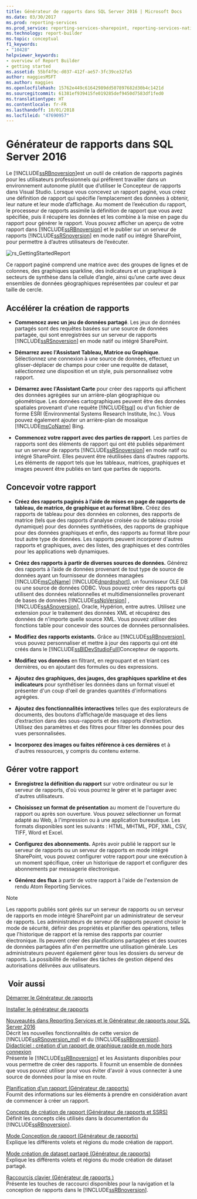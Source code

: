 ```yaml
---
title: Générateur de rapports dans SQL Server 2016 | Microsoft Docs
ms.date: 03/30/2017
ms.prod: reporting-services
ms.prod_service: reporting-services-sharepoint, reporting-services-native
ms.technology: report-builder
ms.topic: conceptual
f1_keywords:
- "10428"
helpviewer_keywords:
- overview of Report Builder
- getting started
ms.assetid: 55bf4f9c-d037-412f-ae57-3fc39ce32fa5
author: maggiesMSFT
ms.author: maggies
ms.openlocfilehash: 15762e449c61642989dd507897682d30b4c1421d
ms.sourcegitcommit: 61381ef939415fe019285def9450d7583df1fed0
ms.translationtype: HT
ms.contentlocale: fr-FR
ms.lasthandoff: 10/01/2018
ms.locfileid: "47690957"
---
```

# <a name="report-builder-in-sql-server-2016"></a>Générateur de rapports dans SQL Server 2016
  Le [!INCLUDE[ssRBnoversion](../../includes/ssrbnoversion.md)]est un outil de création de rapports paginés pour les utilisateurs professionnels qui préfèrent travailler dans un environnement autonome plutôt que d’utiliser le Concepteur de rapports dans Visual Studio.  Lorsque vous concevez un rapport paginé, vous créez une définition de rapport qui spécifie l’emplacement des données à obtenir, leur nature et leur mode d’affichage. Au moment de l’exécution du rapport, le processeur de rapports assimile la définition de rapport que vous avez spécifiée, puis il récupère les données et les combine à la mise en page du rapport pour générer le rapport. Vous pouvez afficher un aperçu de votre rapport dans [!INCLUDE[ssRBnoversion](../../includes/ssrbnoversion.md)] et le publier sur un serveur de rapports [!INCLUDE[ssRSnoversion](../../includes/ssrsnoversion-md.md)] en mode natif ou intégré SharePoint, pour permettre à d’autres utilisateurs de l’exécuter.  
  
 ![rs_GettingStartedReport](../../reporting-services/report-builder/media/rs-gettingstartedreport.png "rs_GettingStartedReport")  
  
 Ce rapport paginé comprend une matrice avec des groupes de lignes et de colonnes, des graphiques sparkline, des indicateurs et un graphique à secteurs de synthèse dans la cellule d’angle, ainsi qu’une carte avec deux ensembles de données géographiques représentées par couleur et par taille de cercle.  
  
##  <a name="JumpStartReptCreation"></a> Accélérer la création de rapports  
  
-   **Commencez avec un jeu de données partagé**. Les jeux de données partagés sont des requêtes basées sur une source de données partagée, qui sont enregistrées sur un serveur de rapports [!INCLUDE[ssRSnoversion](../../includes/ssrsnoversion-md.md)] en mode natif ou intégré SharePoint.  
  
-   **Démarrez avec l'Assistant Tableau, Matrice ou Graphique**. Sélectionnez une connexion à une source de données, effectuez un glisser-déplacer de champs pour créer une requête de dataset, sélectionnez une disposition et un style, puis personnalisez votre rapport.  
  
-   **Démarrez avec l'Assistant Carte** pour créer des rapports qui affichent des données agrégées sur un arrière-plan géographique ou géométrique. Les données cartographiques peuvent être des données spatiales provenant d'une requête [!INCLUDE[tsql](../../includes/tsql-md.md)] ou d'un fichier de forme ESRI (Environmental Systems Research Institute, Inc.). Vous pouvez également ajouter un arrière-plan de mosaïque [!INCLUDE[msCoName](../../includes/msconame-md.md)] Bing.  
  
-   **Commencez votre rapport avec des parties de rapport**. Les parties de rapports sont des éléments de rapport qui ont été publiés séparément sur un serveur de rapports [!INCLUDE[ssRSnoversion](../../includes/ssrsnoversion-md.md)] en mode natif ou intégré SharePoint. Elles peuvent être réutilisées dans d’autres rapports. Les éléments de rapport tels que les tableaux, matrices, graphiques et images peuvent être publiés en tant que parties de rapports.  
  
##  <a name="DesignRept"></a> Concevoir votre rapport  
  
-   **Créez des rapports paginés à l’aide de mises en page de rapports de tableau, de matrice, de graphique et au format libre.** Créez des rapports de tableau pour des données en colonnes, des rapports de matrice (tels que des rapports d'analyse croisée ou de tableau croisé dynamique) pour des données synthétisées, des rapports de graphique pour des données graphiques et enfin, des rapports au format libre pour tout autre type de données. Les rapports peuvent incorporer d'autres rapports et graphiques, avec des listes, des graphiques et des contrôles pour les applications web dynamiques.  
  
-   **Créez des rapports à partir de diverses sources de données.** Générez des rapports à l’aide de données provenant de tout type de source de données ayant un fournisseur de données managées [!INCLUDE[msCoName](../../includes/msconame-md.md)] [!INCLUDE[dnprdnshort](../../includes/dnprdnshort-md.md)], un fournisseur OLE DB ou une source de données ODBC. Vous pouvez créer des rapports qui utilisent des données relationnelles et multidimensionnelles provenant de bases de données [!INCLUDE[ssNoVersion](../../includes/ssnoversion-md.md)] , [!INCLUDE[ssASnoversion](../../includes/ssasnoversion-md.md)], Oracle, Hypérion, entre autres. Utilisez une extension pour le traitement des données XML et récupérez des données de n'importe quelle source XML. Vous pouvez utiliser des fonctions table pour concevoir des sources de données personnalisées.  
  
-   **Modifiez des rapports existants.** Grâce au [!INCLUDE[ssRBnoversion](../../includes/ssrbnoversion.md)], vous pouvez personnaliser et mettre à jour des rapports qui ont été créés dans le [!INCLUDE[ssBIDevStudioFull](../../includes/ssbidevstudiofull-md.md)]Concepteur de rapports.  
  
-   **Modifiez vos données** en filtrant, en regroupant et en triant ces dernières, ou en ajoutant des formules ou des expressions.  
  
-   **Ajoutez des graphiques, des jauges, des graphiques sparkline et des indicateurs** pour synthétiser les données dans un format visuel et présenter d'un coup d'œil de grandes quantités d'informations agrégées.  
  
-   **Ajoutez des fonctionnalités interactives** telles que des explorateurs de documents, des boutons d’affichage/de masquage et des liens d’extraction dans des sous-rapports et des rapports d’extraction. Utilisez des paramètres et des filtres pour filtrer les données pour des vues personnalisées.  
  
-   **Incorporez des images ou faites référence à ces dernières** et à d'autres ressources, y compris du contenu externe.  
  
##  <a name="ManageRpt"></a> Gérer votre rapport  
  
-   **Enregistrez la définition du rapport** sur votre ordinateur ou sur le serveur de rapports, d'où vous pourrez le gérer et le partager avec d'autres utilisateurs.  
  
-   **Choisissez un format de présentation** au moment de l'ouverture du rapport ou après son ouverture. Vous pouvez sélectionner un format adapté au Web, à l'impression ou à une application bureautique. Les formats disponibles sont les suivants : HTML, MHTML, PDF, XML, CSV, TIFF, Word et Excel.  
  
-   **Configurez des abonnements.** Après avoir publié le rapport sur le serveur de rapports ou un serveur de rapports en mode intégré SharePoint, vous pouvez configurer votre rapport pour une exécution à un moment spécifique, créer un historique de rapport et configurer des abonnements par messagerie électronique.  
  
-   **Générez des flux** à partir de votre rapport à l'aide de l'extension de rendu Atom Reporting Services.  
  
> [!NOTE]  
>  Les rapports publiés sont gérés sur un serveur de rapports ou un serveur de rapports en mode intégré SharePoint par un administrateur de serveur de rapports. Les administrateurs de serveur de rapports peuvent choisir le mode de sécurité, définir des propriétés et planifier des opérations, telles que l'historique de rapport et la remise des rapports par courrier électronique. Ils peuvent créer des planifications partagées et des sources de données partagées afin d'en permettre une utilisation générale. Les administrateurs peuvent également gérer tous les dossiers du serveur de rapports. La possibilité de réaliser des tâches de gestion dépend des autorisations délivrées aux utilisateurs.  
  
## <a name="see-also"></a> Voir aussi  
  [Démarrer le Générateur de rapports](../../reporting-services/report-builder/start-report-builder.md)  
  
  [Installer le générateur de rapports](../../reporting-services/install-windows/install-report-builder.md)

  [Nouveautés dans Reporting Services et le Générateur de rapports pour SQL Server 2016](~/reporting-services/what-s-new-in-sql-server-reporting-services-ssrs.md)  
  Décrit les nouvelles fonctionnalités de cette version de [!INCLUDE[ssRSnoversion_md](../../includes/ssrsnoversion-md.md)] et du [!INCLUDE[ssRBnoversion](../../includes/ssrbnoversion.md)].   
  [Didacticiel : création d'un rapport de graphique rapide en mode hors connexion](../../reporting-services/report-builder/tutorial-create-a-quick-chart-report-offline-report-builder.md)  
 Présente le [!INCLUDE[ssRBnoversion](../../includes/ssrbnoversion.md)] et les Assistants disponibles pour vous permettre de créer des rapports. Il fournit un ensemble de données que vous pouvez utiliser pour vous éviter d'avoir à vous connecter à une source de données pour la mise en route.  
  
 [Planification d’un rapport &#40;Générateur de rapports&#41;](../../reporting-services/report-design/planning-a-report-report-builder.md)  
 Fournit des informations sur les éléments à prendre en considération avant de commencer à créer un rapport.  
  
 [Concepts de création de rapport &#40;Générateur de rapports et SSRS&#41;](../../reporting-services/report-design/report-authoring-concepts-report-builder-and-ssrs.md)  
 Définit les concepts clés utilisés dans la documentation du [!INCLUDE[ssRBnoversion](../../includes/ssrbnoversion.md)].  
  
 [Mode Conception de rapport &#40;Générateur de rapports&#41;](../../reporting-services/report-builder/report-design-view-report-builder.md)  
 Explique les différents volets et régions du mode création de rapport.  
  
 [Mode création de dataset partagé &#40;Générateur de rapports&#41;](../../reporting-services/report-builder/shared-dataset-design-view-report-builder.md)  
 Explique les différents volets et régions du mode création de dataset partagé.  
  
 [Raccourcis clavier &#40;Générateur de rapports &#41;](../../reporting-services/report-builder/keyboard-shortcuts-report-builder.md)  
 Présente les touches de raccourci disponibles pour la navigation et la conception de rapports dans le [!INCLUDE[ssRBnoversion](../../includes/ssrbnoversion.md)].  
  

